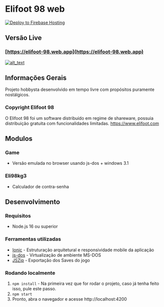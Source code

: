 # Elifoot 98 web
[![Deploy to Firebase Hosting](https://github.com/jlcvp/elifoot98web/actions/workflows/firebase-hosting-merge.yml/badge.svg)](https://github.com/jlcvp/elifoot98web/actions/workflows/firebase-hosting-merge.yml)

## Versão Live 
### [https://elifoot-98.web.app](https://elifoot-98.web.app)
[<img alt="alt_text" src="https://github.com/jlcvp/elifoot98web/assets/2317417/ed9337b7-bc92-40f9-8434-019ccd4dad5f" />](https://elifoot-98.web.app)  

## Informações Gerais
Projeto hobbysta desenvolvido em tempo livre com propósitos puramente nostálgicos.  
### Copyright Elifoot 98
O Elifoot 98 foi um software distribuído em regime de shareware, possuia distribuição gratuita com funcionalidades limitadas.
https://www.elifoot.com

## Modulos
### Game
- Versão emulada no browser usando js-dos + windows 3.1
### Eli98kg3
- Calculador de contra-senha

## Desenvolvimento
### Requisitos
- Node.js 16 ou superior

### Ferramentas utilizadas
- [Ionic](https://ionic.io/) - Estruturação arquitetural e responsividade mobile da aplicação
- [js-dos](https://js-dos.com/) - Virtualização de ambiente MS-DOS
- [JSZip](https://stuk.github.io/jszip/) - Exportação dos Saves do jogo

### Rodando localmente
1. `npm install` - Na primeira vez que for rodar o projeto, caso já tenha feito isso, pule este passo.
2. `npm start`
3. Pronto, abra o navegador e acesse http://localhost:4200
